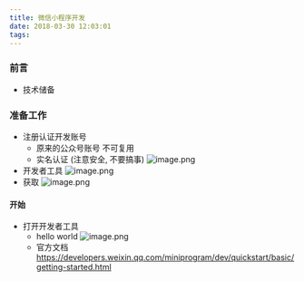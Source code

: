 ```yaml
---
title: 微信小程序开发
date: 2018-03-30 12:03:01
tags:
---
```

### 前言
* 技术储备
### 准备工作
* 注册认证开发账号
    * 原来的公众号账号 不可复用
    * 实名认证 (注意安全, 不要搞事)
    ![image.png](https://upload-images.jianshu.io/upload_images/4832809-b10bf52978581e97.png?imageMogr2/auto-orient/strip%7CimageView2/2/w/1240)
* 开发者工具
    ![image.png](https://upload-images.jianshu.io/upload_images/4832809-5fa7cc69587e95b4.png?imageMogr2/auto-orient/strip%7CimageView2/2/w/1240)
* 获取
    ![image.png](https://upload-images.jianshu.io/upload_images/4832809-c3898231593cc163.png?imageMogr2/auto-orient/strip%7CimageView2/2/w/1240)
#### 开始
* 打开开发者工具
    * hello world
    ![image.png](https://upload-images.jianshu.io/upload_images/4832809-115eaa3fd69d6ee8.png?imageMogr2/auto-orient/strip%7CimageView2/2/w/1240)
    * 官方文档 https://developers.weixin.qq.com/miniprogram/dev/quickstart/basic/getting-started.html